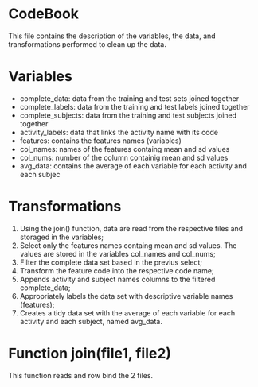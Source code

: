 # CodeBook
This file contains the description of the variables, the data, and transformations performed to clean up the data.
# Variables
* complete_data: data from the training and test sets joined together
* complete_labels: data from the training and test labels joined together
* complete_subjects: data from the training and test subjects joined together
* activity_labels: data that links the activity name with its code
* features: contains the features names (variables)
* col_names: names of the features containg mean and sd values
* col_nums: number of the column containig mean and sd values
* avg_data: contains the average of each variable for each activity and each subjec

# Transformations
1. Using the join() function, data are read from the respective files and storaged in the variables;
2. Select only the features names containg mean and sd values. The values are stored in the variables col_names and col_nums;
3. Filter the complete data set based in the previus select;
4. Transform the feature code into the respective code name;
5. Appends activity and subject names columns to the filtered complete_data;
6. Appropriately labels the data set with descriptive variable names (features);
7. Creates a tidy data set with the average of each variable for each activity and each subject, named avg_data.

# Function join(file1, file2)
This function reads and row bind the 2 files.
